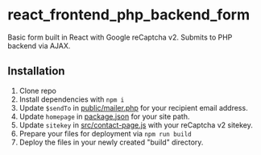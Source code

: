 # react_frontend_php_backend_form
Basic form built in React with Google reCaptcha v2. Submits to PHP backend via AJAX.

## Installation
1. Clone repo
2. Install dependencies with `npm i`
3. Update `$sendTo` in [public/mailer.php](public/mailer.php) for your recipient email address.
4. Update `homepage` in [package.json](package.json) for your site path.
5. Update `sitekey` in [src/contact-page.js](src/contact-page.js) with your reCaptcha v2 sitekey.
6. Prepare your files for deployment via `npm run build`
7. Deploy the files in your newly created "build" directory.
